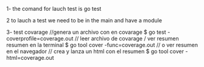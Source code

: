 1- the comand for lauch test
is go test

2 to lauch a test we need to be in
the main and have a module

3- test covarage 
//genera un archivo con en covarage
$ go test -coverprofile=coverage.out
// leer archivo de covarage
/ ver resumen resumen en la terminal
$ go tool cover -func=coverage.out
// o ver resumen en el navegador
// crea y lanza un html con el resumen
$ go tool cover -html=coverage.out 
